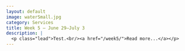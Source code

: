 ```yaml
---
layout: default
image: waterSmall.jpg
category: Services
title: Week 5 – June 29–July 3
description: |
  <p class="lead">Test.<br/><a href="/week5/">Read more...</a></p>
---
```

